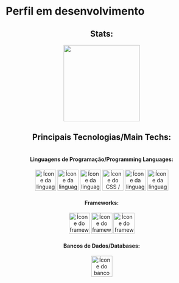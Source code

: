 # Perfil em desenvolvimento

<section><!-- Presentation -->
<h1></h1>
  
</section>

<div align="center"> <!-- Most used languages -->
  <article>
    <h2>Stats:</h2>
    <img height="200em" src="https://github-readme-stats.vercel.app/api/top-langs/?username=HenriqueMN&layout=compact&langs_count=7&theme=catppuccin_latte"/>
  </article>
  <article>
    <div>
      <h2>Principais Tecnologias/Main Techs:</h2>
      <div style="display:grid">
        <div>
            <h4>Linguagens de Programação/Programming Languages:</h4>
            <img alt="Ícone da linguagem Java / Java language icon" height="55" width="55" src="https://cdn.jsdelivr.net/gh/devicons/devicon@latest/icons/java/java-original.svg" />
            <img alt="Ícone da linguagem R / R language icon" height="55" width="55" src="https://cdn.jsdelivr.net/gh/devicons/devicon@latest/icons/r/r-original.svg" />
            <img alt="Ícone da linguagem HTML5 / HTML5 language icon" height="55" width="55" src="https://cdn.jsdelivr.net/gh/devicons/devicon@latest/icons/html5/html5-original.svg" />
            <img alt="Ícone do CSS / CSS icon" height="55" width="55" src="https://cdn.jsdelivr.net/gh/devicons/devicon@latest/icons/css3/css3-original.svg" />
            <img 
                alt="Ícone da linguagem JavaScript / JavaScript language icon" 
                height="55" 
                width="55" 
                src="https://cdn.jsdelivr.net/gh/devicons/devicon@latest/icons/javascript/javascript-original.svg" 
            />
            <img 
                alt="Ícone da linguagem JavaScript / JavaScript language icon" 
                height="55" 
                width="55" 
                src="https://cdn.jsdelivr.net/gh/devicons/devicon@latest/icons/typescript/typescript-original.svg" 
            />
        </div>
        <div width="50%">
            <h4>Frameworks:</h4>
            <img 
                alt="Ícone do framework Spring / Spring framework icon" 
                height="55" 
                width="55" 
                src="https://cdn.jsdelivr.net/gh/devicons/devicon@latest/icons/spring/spring-original.svg" 
            />
            <img 
                alt="Ícone do framework React / React framework icon" 
                height="55" 
                width="55" 
                src="https://cdn.jsdelivr.net/gh/devicons/devicon@latest/icons/react/react-original.svg" 
            />
            <img 
                alt="Ícone do framework Angular / Angular framework icon" 
                height="55" 
                width="55" 
                src="https://cdn.jsdelivr.net/gh/devicons/devicon@latest/icons/angular/angular-original.svg"
            />
        </div>
      </div>
    <div>
      <h4>Bancos de Dados/Databases:</h4>
      <img 
        alt="Ícone do banco de dados MySQL / MySQL database icon" 
        height="55" 
        width="55" 
        src="https://cdn.jsdelivr.net/gh/devicons/devicon@latest/icons/mysql/mysql-original.svg"
      />
    </div>
  </article>
</div>
